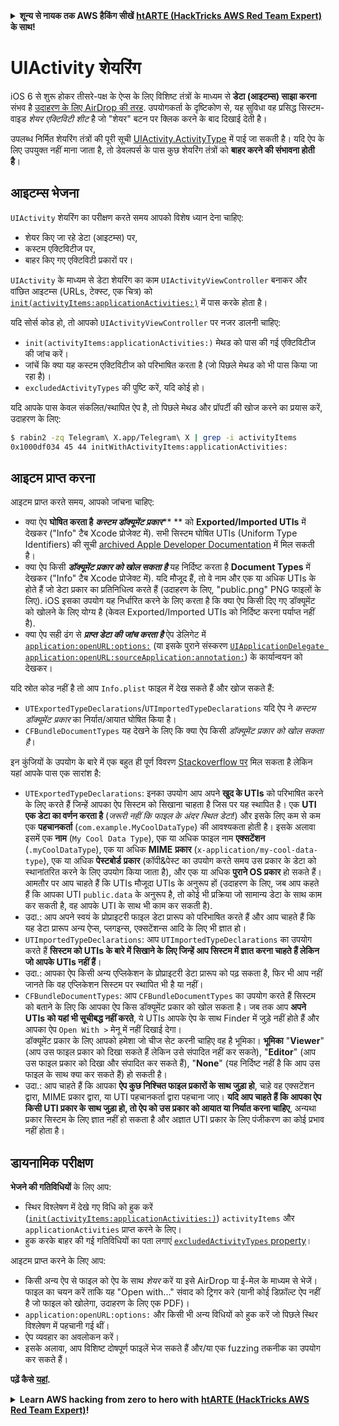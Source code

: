 <details>

<summary><strong>शून्य से नायक तक AWS हैकिंग सीखें</strong> <a href="https://training.hacktricks.xyz/courses/arte"><strong>htARTE (HackTricks AWS Red Team Expert)</strong></a><strong> के साथ!</strong></summary>

HackTricks का समर्थन करने के अन्य तरीके:

* यदि आप चाहते हैं कि आपकी **कंपनी का विज्ञापन HackTricks में दिखाई दे** या **HackTricks को PDF में डाउनलोड करें** तो [**सब्सक्रिप्शन प्लान्स**](https://github.com/sponsors/carlospolop) देखें!
* [**आधिकारिक PEASS & HackTricks स्वैग**](https://peass.creator-spring.com) प्राप्त करें
* [**The PEASS Family**](https://opensea.io/collection/the-peass-family) की खोज करें, हमारा विशेष [**NFTs**](https://opensea.io/collection/the-peass-family) संग्रह
* 💬 [**Discord समूह**](https://discord.gg/hRep4RUj7f) में **शामिल हों** या [**telegram समूह**](https://t.me/peass) में या **Twitter** 🐦 पर मुझे **फॉलो** करें [**@carlospolopm**](https://twitter.com/carlospolopm)**.**
* [**HackTricks**](https://github.com/carlospolop/hacktricks) और [**HackTricks Cloud**](https://github.com/carlospolop/hacktricks-cloud) github repos में PRs सबमिट करके अपनी हैकिंग ट्रिक्स साझा करें।

</details>


# UIActivity शेयरिंग

iOS 6 से शुरू होकर तीसरे-पक्ष के ऐप्स के लिए विशिष्ट तंत्रों के माध्यम से **डेटा (आइटम्स) साझा करना** संभव है [उदाहरण के लिए AirDrop की तरह](https://developer.apple.com/library/archive/documentation/iPhone/Conceptual/iPhoneOSProgrammingGuide/Inter-AppCommunication/Inter-AppCommunication.html#//apple_ref/doc/uid/TP40007072-CH6-SW3). उपयोगकर्ता के दृष्टिकोण से, यह सुविधा वह प्रसिद्ध सिस्टम-वाइड _शेयर एक्टिविटी शीट_ है जो "शेयर" बटन पर क्लिक करने के बाद दिखाई देती है।

उपलब्ध निर्मित शेयरिंग तंत्रों की पूरी सूची [UIActivity.ActivityType](https://developer.apple.com/documentation/uikit/uiactivity/activitytype) में पाई जा सकती है। यदि ऐप के लिए उपयुक्त नहीं माना जाता है, तो डेवलपर्स के पास कुछ शेयरिंग तंत्रों को **बाहर करने की संभावना होती है**।

## **आइटम्स भेजना**

`UIActivity` शेयरिंग का परीक्षण करते समय आपको विशेष ध्यान देना चाहिए:

* शेयर किए जा रहे डेटा (आइटम्स) पर,
* कस्टम एक्टिविटीज पर,
* बाहर किए गए एक्टिविटी प्रकारों पर।

`UIActivity` के माध्यम से डेटा शेयरिंग का काम `UIActivityViewController` बनाकर और वांछित आइटम्स (URLs, टेक्स्ट, एक चित्र) को [`init(activityItems:applicationActivities:)`](https://developer.apple.com/documentation/uikit/uiactivityviewcontroller/1622019-init) में पास करके होता है।

यदि सोर्स कोड हो, तो आपको `UIActivityViewController` पर नजर डालनी चाहिए:

* `init(activityItems:applicationActivities:)` मेथड को पास की गई एक्टिविटीज की जांच करें।
* जांचें कि क्या यह कस्टम एक्टिविटीज को परिभाषित करता है (जो पिछले मेथड को भी पास किया जा रहा है)।
* `excludedActivityTypes` की पुष्टि करें, यदि कोई हो।

यदि आपके पास केवल संकलित/स्थापित ऐप है, तो पिछले मेथड और प्रॉपर्टी की खोज करने का प्रयास करें, उदाहरण के लिए:
```bash
$ rabin2 -zq Telegram\ X.app/Telegram\ X | grep -i activityItems
0x1000df034 45 44 initWithActivityItems:applicationActivities:
```
## **आइटम प्राप्त करना**

आइटम प्राप्त करते समय, आपको जांचना चाहिए:

* क्या ऐप **घोषित करता है** _**कस्टम डॉक्यूमेंट प्रकार**_** ** को **Exported/Imported UTIs** में देखकर ("Info" टैब Xcode प्रोजेक्ट में). सभी सिस्टम घोषित UTIs (Uniform Type Identifiers) की सूची [archived Apple Developer Documentation](https://developer.apple.com/library/archive/documentation/Miscellaneous/Reference/UTIRef/Articles/System-DeclaredUniformTypeIdentifiers.html#//apple_ref/doc/uid/TP40009259) में मिल सकती है।
* क्या ऐप किसी _**डॉक्यूमेंट प्रकार को खोल सकता है**_ यह निर्दिष्ट करता है **Document Types** में देखकर ("Info" टैब Xcode प्रोजेक्ट में). यदि मौजूद हैं, तो वे नाम और एक या अधिक UTIs के होते हैं जो डेटा प्रकार का प्रतिनिधित्व करते हैं (उदाहरण के लिए, "public.png" PNG फाइलों के लिए). iOS इसका उपयोग यह निर्धारित करने के लिए करता है कि क्या ऐप किसी दिए गए डॉक्यूमेंट को खोलने के लिए योग्य है (केवल Exported/Imported UTIs को निर्दिष्ट करना पर्याप्त नहीं है).
* क्या ऐप सही ढंग से _**प्राप्त डेटा की जांच करता है**_ ऐप डेलिगेट में [`application:openURL:options:`](https://developer.apple.com/documentation/uikit/uiapplicationdelegate/1623112-application?language=objc) (या इसके पुराने संस्करण [`UIApplicationDelegate application:openURL:sourceApplication:annotation:`](https://developer.apple.com/documentation/uikit/uiapplicationdelegate/1623073-application?language=objc)) के कार्यान्वयन को देखकर।

यदि स्रोत कोड नहीं है तो आप `Info.plist` फाइल में देख सकते हैं और खोज सकते हैं:

* `UTExportedTypeDeclarations`/`UTImportedTypeDeclarations` यदि ऐप ने _कस्टम डॉक्यूमेंट प्रकार_ का निर्यात/आयात घोषित किया है।
* `CFBundleDocumentTypes` यह देखने के लिए कि क्या ऐप किसी _डॉक्यूमेंट प्रकार को खोल सकता है_।

इन कुंजियों के उपयोग के बारे में एक बहुत ही पूर्ण विवरण [Stackoverflow पर](https://stackoverflow.com/questions/21937978/what-are-utimportedtypedeclarations-and-utexportedtypedeclarations-used-for-on-i) मिल सकता है लेकिन यहां आपके पास एक सारांश है:

* `UTExportedTypeDeclarations`: इनका उपयोग आप अपने **खुद के UTIs** को परिभाषित करने के लिए करते हैं जिन्हें आपका ऐप सिस्टम को सिखाना चाहता है जिस पर यह स्थापित है। एक **UTI एक डेटा का वर्णन करता है** (_जरूरी नहीं कि फाइल के अंदर स्थित डेटा!_) और इसके लिए कम से कम एक **पहचानकर्ता** (`com.example.MyCoolDataType`) की आवश्यकता होती है। इसके अलावा इसमें एक **नाम** (`My Cool Data Type`), एक या अधिक फाइल नाम **एक्सटेंशन** (`.myCoolDataType`), एक या अधिक **MIME** **प्रकार** (`x-application/my-cool-data-type`), एक या अधिक **पेस्टबोर्ड** **प्रकार** (कॉपी\&पेस्ट का उपयोग करते समय उस प्रकार के डेटा को स्थानांतरित करने के लिए उपयोग किया जाता है), और एक या अधिक **पुराने OS प्रकार** हो सकते हैं। आमतौर पर आप चाहते हैं कि UTIs मौजूदा UTIs के अनुरूप हों (उदाहरण के लिए, जब आप कहते हैं कि आपका UTI `public.data` के अनुरूप है, तो कोई भी प्रक्रिया जो सामान्य डेटा के साथ काम कर सकती है, वह आपके UTI के साथ भी काम कर सकती है).
* उदा.: आप अपने स्वयं के प्रोप्राइटरी फाइल डेटा प्रारूप को परिभाषित करते हैं और आप चाहते हैं कि यह डेटा प्रारूप अन्य ऐप्स, प्लगइन्स, एक्सटेंशन्स आदि के लिए भी ज्ञात हो।
* `UTImportedTypeDeclarations`: आप `UTImportedTypeDeclarations` का उपयोग करते हैं **सिस्टम को UTIs के बारे में सिखाने के लिए जिन्हें आप सिस्टम में ज्ञात करना चाहते हैं लेकिन जो आपके UTIs नहीं हैं**।
* उदा.: आपका ऐप किसी अन्य एप्लिकेशन के प्रोप्राइटरी डेटा प्रारूप को पढ़ सकता है, फिर भी आप नहीं जानते कि वह एप्लिकेशन सिस्टम पर स्थापित भी है या नहीं।
* `CFBundleDocumentTypes`: आप `CFBundleDocumentTypes` का उपयोग करते हैं सिस्टम को बताने के लिए कि आपका ऐप किस डॉक्यूमेंट प्रकार को खोल सकता है। जब तक आप **अपने UTIs को यहां भी सूचीबद्ध नहीं करते**, ये UTIs आपके ऐप के साथ Finder में जुड़े नहीं होते हैं और आपका ऐप `Open With >` मेनू में नहीं दिखाई देगा। \
डॉक्यूमेंट प्रकार के लिए आपको हमेशा जो चीज सेट करनी चाहिए वह है भूमिका। **भूमिका** "**Viewer**" (आप उस फाइल प्रकार को दिखा सकते हैं लेकिन उसे संपादित नहीं कर सकते), "**Editor**" (आप उस फाइल प्रकार को दिखा और संपादित कर सकते हैं), "**None**" (यह निर्दिष्ट नहीं है कि आप उस फाइल के साथ क्या कर सकते हैं) हो सकती है।
* उदा.: आप चाहते हैं कि आपका **ऐप कुछ निश्चित फाइल प्रकारों के साथ जुड़ा हो**, चाहे वह एक्सटेंशन द्वारा, MIME प्रकार द्वारा, या UTI पहचानकर्ता द्वारा पहचाना जाए। **यदि आप चाहते हैं कि आपका ऐप किसी UTI प्रकार के साथ जुड़ा हो, तो ऐप को उस प्रकार को आयात या निर्यात करना चाहिए**, अन्यथा प्रकार सिस्टम के लिए ज्ञात नहीं हो सकता है और अज्ञात UTI प्रकार के लिए पंजीकरण का कोई प्रभाव नहीं होता है।

## डायनामिक परीक्षण

**भेजने की गतिविधियों** के लिए आप:

* स्थिर विश्लेषण में देखे गए विधि को हुक करें ([`init(activityItems:applicationActivities:)`](https://developer.apple.com/documentation/uikit/uiactivityviewcontroller/1622019-init)) `activityItems` और `applicationActivities` प्राप्त करने के लिए।
* हुक करके बाहर की गई गतिविधियों का पता लगाएं [`excludedActivityTypes` property](https://developer.apple.com/documentation/uikit/uiactivityviewcontroller/1622009-excludedactivitytypes)।

आइटम प्राप्त करने के लिए आप:

* किसी अन्य ऐप से फाइल को ऐप के साथ _शेयर_ करें या इसे AirDrop या ई-मेल के माध्यम से भेजें। फाइल का चयन करें ताकि यह "Open with..." संवाद को ट्रिगर करे (यानी कोई डिफ़ॉल्ट ऐप नहीं है जो फाइल को खोलेगा, उदाहरण के लिए एक PDF)।
* `application:openURL:options:` और किसी भी अन्य विधियों को हुक करें जो पिछले स्थिर विश्लेषण में पहचानी गई थीं।
* ऐप व्यवहार का अवलोकन करें।
* इसके अलावा, आप विशिष्ट दोषपूर्ण फाइलें भेज सकते हैं और/या एक fuzzing तकनीक का उपयोग कर सकते हैं।

**पढ़ें कैसे** [**यहां**](https://mobile-security.gitbook.io/mobile-security-testing-guide/ios-testing-guide/0x06h-testing-platform-interaction#dynamic-analysis-8)**.**

<details>

<summary><strong>Learn AWS hacking from zero to hero with</strong> <a href="https://training.hacktricks.xyz/courses/arte"><strong>htARTE (HackTricks AWS Red Team Expert)</strong></a><strong>!</strong></summary>

HackTricks का समर्थन करने के अन्य तरीके:

* यदि आप चाहते हैं कि आपकी **कंपनी का विज्ञापन HackTricks में दिखाई दे** या **HackTricks को PDF में डाउनलोड करें** तो [**स
